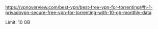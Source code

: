 https://vpnoverview.com/best-vpn/best-free-vpn-for-torrenting/#h-1-privadovpn-secure-free-vpn-for-torrenting-with-10-gb-monthly-data

Limit: 10 GB

